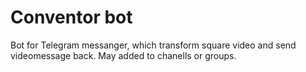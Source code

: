 # Conventor bot

Bot for Telegram messanger, which transform square video and send videomessage back. May added to chanells or groups. 

